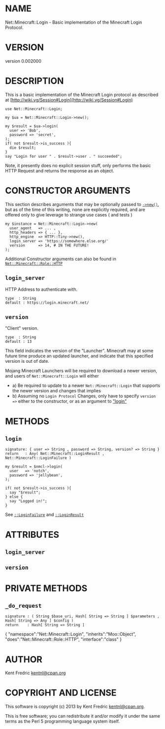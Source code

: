 # NAME

Net::Minecraft::Login - Basic implementation of the Minecraft Login Protocol.

# VERSION

version 0.002000

# DESCRIPTION

This is a basic implementation of the Minecraft Login protocol as described at [http://wiki.vg/Session#Login](http://wiki.vg/Session#Login)

    use Net::Minecraft::Login;

    my $ua = Net::Minecraft::Login->new();

    my $result = $ua->login(
      user => 'Bob',
      password => 'secret',
    );
    if( not $result->is_success ){
      die $result;
    }
    say "Login for user " . $result->user . " succeeded";

Note, it presently does no explicit session stuff, only performs the basic HTTP Request and returns the response as an object.

# CONSTRUCTOR ARGUMENTS

This section describes arguments that may be optionally passed to [`->new()`](#new), but as of the time of this writing, none are explicitly required,
and are offered only to give leverage to strange use cases ( and tests )

    my $instance = Net::Minecraft::Login->new(
      user_agent   => ... ,
      http_headers => { ... },
      http_engine  => HTTP::Tiny->new(),
      login_server => 'https://somewhere.else.org/'
      version      => 14, # IN THE FUTURE!
    );

Additional Constructor arguments can also be found in [`Net::Minecraft::Role::HTTP`](https://metacpan.org/pod/Net::Minecraft::Role::HTTP)

## `login_server`

HTTP Address to authenticate with.

    type  : String
    default : https://login.minecraft.net/

## `version`

"Client" version.

    type  : String
    default : 13

This field indicates the version of the "Launcher". Minecraft may at some future time produce an updated launcher, and indicate that this specified version is out of date.

Mojang Minecraft Launchers will be required to download a newer version, and users of `Net::Minecraft::Login` will either

- a) Be required to update to a newer `Net::Minecraft::Login` that supports the newer version and changes that implies
- b) Assuming no `Login Protocol` Changes, only have to specify `version =>` either to the constructor, or as an argument to ["login"](#login)

# METHODS

## `login`

    signature: { user => String , password => String, version? => String }
    return   : Any( Net::Minecraft::LoginResult , Net::Minecraft::LoginFailure )

    my $result = $nmcl->login(
      user   => 'notch',
      password => 'jellybean',
    );

    if( not $result->is_success ){
      say "$result";
    } else {
      say "Logged in!";
    }

See [`::LoginFailure`](https://metacpan.org/pod/Net::Minecraft::LoginFailure) and [`::LoginResult`](https://metacpan.org/pod/Net::Minecraft::LoginResult)

# ATTRIBUTES

## `login_server`

## `version`

# PRIVATE METHODS

## `_do_request`

    signature : ( String $base_uri, Hash[ String => String ] $parameters , Hash[ String => Any ] $config )
    return    : Hash[ String => String ]

{
    "namespace":"Net::Minecraft::Login",
    "inherits":"Moo::Object",
    "does":"Net::Minecraft::Role::HTTP",
    "interface":"class"
}



# AUTHOR

Kent Fredric <kentnl@cpan.org>

# COPYRIGHT AND LICENSE

This software is copyright (c) 2013 by Kent Fredric <kentnl@cpan.org>.

This is free software; you can redistribute it and/or modify it under
the same terms as the Perl 5 programming language system itself.
